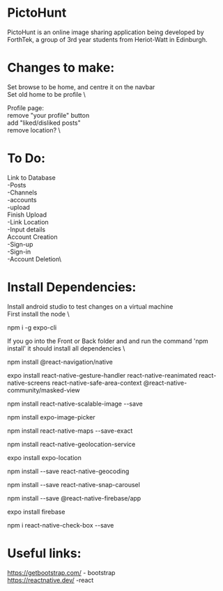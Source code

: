 # PictoHunt

PictoHunt is an online image sharing application being developed by ForthTek, a group of 3rd year students from Heriot-Watt in Edinburgh.

# Changes to make:

Set browse to be home, and centre it on the navbar \
Set old home to be profile \

Profile page: \
 remove "your profile" button \
 add "liked/disliked posts" \
 remove location? \

# To Do:

Link to Database \
 -Posts \
 -Channels\
 -accounts\
 -upload\
Finish Upload\
 -Link Location\
 -Input details\
Account Creation\
 -Sign-up\
 -Sign-in\
 -Account Deletion\

# Install Dependencies:

Install android studio to test changes on a virtual machine \
First install the node \

npm i -g expo-cli

If you go into the Front or Back folder and and run the command 'npm install' it should install all dependencies \

npm install @react-navigation/native

expo install react-native-gesture-handler react-native-reanimated react-native-screens react-native-safe-area-context @react-native-community/masked-view

npm install react-native-scalable-image --save

npm install expo-image-picker

npm install react-native-maps --save-exact

npm install react-native-geolocation-service

expo install expo-location

npm install --save react-native-geocoding

npm install --save react-native-snap-carousel

npm install --save @react-native-firebase/app

expo install firebase

npm i react-native-check-box --save

# Useful links:

https://getbootstrap.com/ - bootstrap \
https://reactnative.dev/ -react
